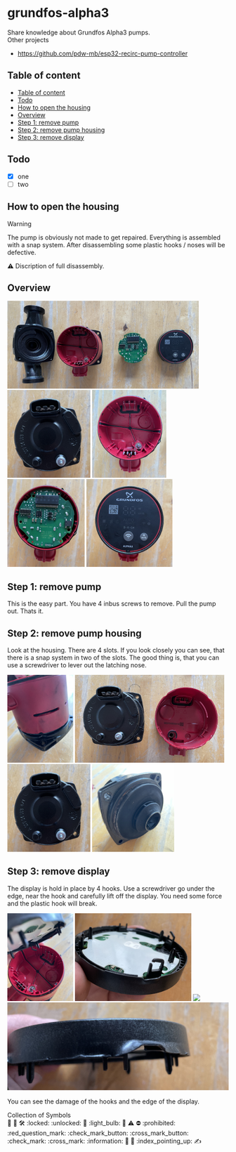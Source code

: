 # grundfos-alpha3
Share knowledge about Grundfos Alpha3 pumps.  
Other projects  
+ https://github.com/pdw-mb/esp32-recirc-pump-controller

## <a name='Tableofcontent'></a>Table of content
<!-- vscode-markdown-toc -->
* [Table of content](#Tableofcontent)
* [Todo](#Todo)
* [How to open the housing](#Howtoopenthehousing)
* [Overview](#Overview)
* [Step 1: remove pump](#Step1:removepump)
* [Step 2: remove pump housing](#Step2:removepumphousing)
* [Step 3: remove display](#Step3:removedisplay)

<!-- vscode-markdown-toc-config
	numbering=false
	autoSave=true
	/vscode-markdown-toc-config -->
<!-- /vscode-markdown-toc -->

## <a name='Todo'></a>Todo

+ [x] one
+ [ ] two

## <a name='Howtoopenthehousing'></a>How to open the housing
> [!WARNING]  
> The pump is obviously not made to get repaired. Everything is assembled with a snap system. After disassembling some plastic hooks / noses will be defective.

:warning: Discription of full disassembly.

## <a name='Overview'></a>Overview

<img src="images/01_overview.JPG" style="height:200px" alt="overview"><br>
<img src="images/43_pump_top.JPG" style="height:200px">
<img src="images/13_ttb_housing_top.JPG" style="height:200px">
<img src="images/12_ttb_pcb.JPG" style="height:200px">
<img src="images/11_ttb_display.JPG" style="height:200px">

## <a name='Step1:removepump'></a>Step 1: remove pump
This is the easy part. You have 4 inbus screws to remove. Pull the pump out. Thats it.

## <a name='Step2:removepumphousing'></a>Step 2: remove pump housing
Look at the housing. There are 4 slots. If you look closely you can see, that there is a snap system in two of the slots.
The good thing is, that you can use a screwdriver to lever out the latching nose.

<img src="images/41_dis_clips.JPG" style="height:200px">
<img src="images/42_dis_overview.JPG" style="height:200px">
<img src="images/43_pump_top.JPG" style="height:200px">
<img src="images/44_pump_back.JPG" style="height:200px">

## <a name='Step3:removedisplay'></a>Step 3: remove display
The display is hold in place by 4 hooks. Use a screwdriver go under the edge, near the hook and carefully lift off the display. You need some force and the plastic hook will break.

<img src="images/31_dis_1.JPG" style="height:200px">
<img src="images/32_dis.JPG" style="height:200px">
<img src="images/33_dis.JPG" style="height:200px">
<img src="images/34_dis.JPG" style="height:200px"><br>

You can see the damage of the hooks and the edge of the display.

Collection of Symbols  
:triangular_ruler:
:wrench:
:hammer_and_wrench:
:locked:
:unlocked:
:key:
:light_bulb:
:safety_vest:
:warning:
:no_entry:
:prohibited:
:red_question_mark:
:check_mark_button:
:cross_mark_button:
:check_mark:
:cross_mark:
:information:
:bust_in_silhouette:
:busts_in_silhouette:
:index_pointing_up:
:writing_hand:
